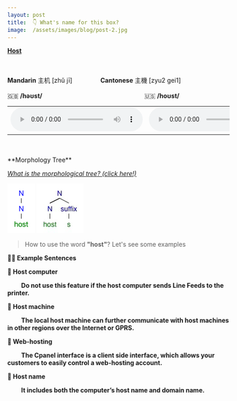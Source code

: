 ```yaml
---
layout: post
title:  👇 What's name for this box?
image:  /assets/images/blog/post-2.jpg
---
```

**<B>[Host](https://dictionary.cambridge.org/dictionary/english/host-computer?q=computer+host)</B>**

<br>
<br>
<B>Mandarin</B> 主机 [zhǔ jī] &emsp;&emsp;&emsp;&emsp; <B>Cantonese</B> 主機 [zyu2 gei1]
<br>
<br>
🇬🇧 <B>/həʊst/</B>  &emsp;&emsp;&emsp;&emsp;&emsp;&emsp;&emsp;&emsp;&emsp;&emsp;&emsp;&emsp;&emsp;&emsp;&emsp;&emsp;  🇺🇸 <B>/hoʊst/</B>
<table><tr>
<td><audio controls="controls">
  <source src="/assets/audio/host-gb.mp3" type="audio/mpeg">
<embed height="100" width="100" src="/i/song.mp3" />
</audio></td>
<td><audio controls="controls">
  <source src="/assets/audio/host-us.mp3" type="audio/mpeg">
<embed height="100" width="100" src="/i/song.mp3" />
</audio></td>
</tr></table>
<br>
<br>
**Morphology Tree**

<i>[What is the morphological tree? (click here!)](https://all-about-linguistics.group.shef.ac.uk/branches-of-linguistics/morphology/how-is-morphology-studied/)</i>

<html lang="en">
<head>
    <meta charset="UTF-8">
</head>
<body>
    <img src="/assets/images/tree/host.png" alt="display morphology">
    <img src="/assets/images/tree/host-s.png" alt="display morphology">
</body>
</html>

> How to use the word <B>"host"</B>? Let's see some examples

<B> ✌🏻 Example Sentences </B>

**📍 Host computer** 

**&emsp;&emsp; Do not use this feature if the host computer sends Line Feeds to the printer.**<br>

**📍 Host machine**

**&emsp;&emsp; The local host machine can further communicate with host machines in other regions over the Internet or GPRS.**<br>

**📍 Web-hosting**

**&emsp;&emsp; The Cpanel interface is a client side interface, which allows your customers to easily control a web-hosting account.**<br>

**📍 Host name**
 
**&emsp;&emsp; It includes both the computer’s host name and domain name.**<br>
